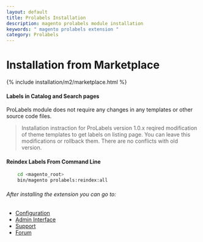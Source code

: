 ```yaml
---
layout: default
title: Prolabels Installation
description: magento prolabels module installation
keywords: " magento prolabels extension "
category: Prolabels
---
```


# Installation from Marketplace

{% include installation/m2/marketplace.html %}

#### Labels in Catalog and Search pages

ProLabels module does not require any changes in any templates or other source code files.

> Installation instraction for ProLabels version 1.0.x reqired modification of theme templates to get labels on listing page. You can leave this modifications or rollback them. There are no conflicts with old version.

#### Reindex Labels From Command Line

```bash
    cd <magento_root>
    bin/magento prolabels:reindex:all
```

###### After installing the extension you can go to:

* [Configuration](../configuration/)
* [Admin Interface](../interfaces/)
* [Support](https://swissuplabs.com/contacts/)
* [Forum](https://swissuplabs.com/magento-forum/)